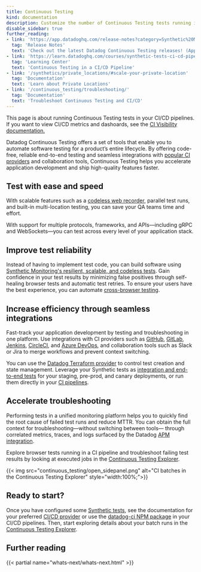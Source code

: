 ```yaml
---
title: Continuous Testing
kind: documentation
description: Customize the number of Continuous Testing tests running in parallel in your CI/CD pipelines to increase your testing coverage.
disable_sidebar: true
further_reading:
- link: 'https://app.datadoghq.com/release-notes?category=Synthetic%20Monitoring'
  tag: 'Release Notes'
  text: 'Check out the latest Datadog Continuous Testing releases! (App login required)'
- link: 'https://learn.datadoghq.com/courses/synthetic-tests-ci-cd-pipeline'
  tag: 'Learning Center'
  text: 'Continuous Testing in a CI/CD Pipeline'
- link: '/synthetics/private_locations/#scale-your-private-location'
  tag: 'Documentation'
  text: 'Learn about Private Locations'
- link: '/continuous_testing/troubleshooting/'
  tag: 'Documentation'
  text: 'Troubleshoot Continuous Testing and CI/CD'
---
```


<div class="alert alert-info">This page is about running Continuous Testing tests in your CI/CD pipelines. If you want to view CI/CD metrics and dashoards, see the <a href="/continuous_integration/" target="_blank">CI Visibility documentation.</a></div>

Datadog Continuous Testing offers a set of tools that enable you to automate software testing for a product’s entire lifecycle. By offering code-free, reliable end-to-end testing and seamless integrations with [popular CI providers][1] and collaboration tools, Continuous Testing helps you accelerate application development and ship high-quality features faster. 

## Test with ease and speed

With scalable features such as a [codeless web recorder][2], parallel test runs, and built-in multi-location testing, you can save your QA teams time and effort.

With support for multiple protocols, frameworks, and APIs—including gRPC and WebSockets—you can test across every level of your application stack.


## Improve test reliability 

Instead of having to implement test code, you can build software using [Synthetic Monitoring's resilient, scalable, and codeless tests][3]. Gain confidence in your test results by minimizing false positives through self-healing browser tests and automatic test retries. To ensure your users have the best experience, you can automate [cross-browser testing][2].

## Increase efficiency through seamless integrations

Fast-track your application development by testing and troubleshooting in one platform. Use integrations with CI providers such as [GitHub][4], [GitLab][5], [Jenkins][6], [CircleCI][7], and [Azure DevOps][8], and collaboration tools such as Slack or Jira to merge workflows and prevent context switching. 

You can use the [Datadog Terraform provider][9] to control test creation and state management. Leverage your Synthetic tests as [integration and end-to-end tests][10] for your staging, pre-prod, and canary deployments, or run them directly in your [CI pipelines][10].

## Accelerate troubleshooting

Performing tests in a unified monitoring platform helps you to quickly find the root cause of failed test runs and reduce MTTR. You can obtain the full context for troubleshooting—without switching between tools— through correlated metrics, traces, and logs surfaced by the Datadog [APM integration][11]. 

Explore browser tests running in a CI pipeline and troubleshoot failing test results by looking at executed jobs in the [Continuous Testing Explorer][12].

{{< img src="continuous_testing/open_sidepanel.png" alt="CI batches in the Continuous Testing Explorer" style="width:100%;">}}

## Ready to start?

Once you have configured some [Synthetic tests][3], see the documentation for your preferred [CI/CD provider][1] or use the [datadog-ci NPM package][13] in your CI/CD pipelines. Then, start exploring details about your batch runs in the [Continuous Testing Explorer][10].

## Further reading

{{< partial name="whats-next/whats-next.html" >}}

[1]: /continuous_testing/cicd_integrations/
[2]: /synthetics/browser_tests
[3]: /synthetics/
[4]: /continuous_testing/cicd_integrations/github_actions
[5]: /continuous_testing/cicd_integrations/gitlab
[6]: /continuous_testing/cicd_integrations/jenkins
[7]: /continuous_testing/cicd_integrations/circleci_orb
[8]: /continuous_testing/cicd_integrations/azure_devops_extension
[9]: https://registry.terraform.io/providers/DataDog/datadog/latest/
[10]: /continuous_testing/explorer
[11]: /synthetics/apm/
[12]: https://app.datadoghq.com/synthetics/create#
[13]: /continuous_testing/cicd_integrations/configuration
